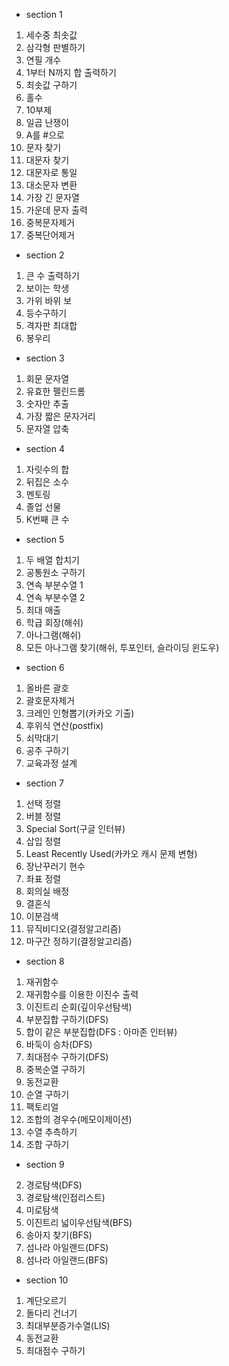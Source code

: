- section 1

1. 세수중 최솟값
2. 삼각형 판별하기
3. 연필 개수
4. 1부터 N까지 합 출력하기
5. 최솟값 구하기
6. 홀수
7. 10부제
8. 일곱 난쟁이
9. A를 #으로
10. 문자 찾기
11. 대문자 찾기
12. 대문자로 통일
13. 대소문자 변환
14. 가장 긴 문자열
15. 가운데 문자 출력
16. 중복문자제거
17. 중복단어제거

- section 2

1. 큰 수 출력하기
2. 보이는 학생
3. 가위 바위 보
4. 등수구하기
5. 격자판 최대합
6. 봉우리

- section 3

1. 회문 문자열
2. 유효한 팰린드롬
3. 숫자만 추출
4. 가장 짧은 문자거리
5. 문자열 압축

- section 4

1. 자릿수의 합
2. 뒤집은 소수
3. 멘토링
4. 졸업 선물
5. K번째 큰 수

- section 5

1. 두 배열 합치기
2. 공통원소 구하기
3. 연속 부분수열 1
4. 연속 부분수열 2
5. 최대 매출
6. 학급 회장(해쉬)
7. 아나그램(해쉬)
8. 모든 아나그램 찾기(해쉬, 투포인터, 슬라이딩 윈도우)

- section 6

1. 올바른 괄호
2. 괄호문자제거
3. 크레인 인형뽑기(카카오 기출)
4. 후위식 연산(postfix)
5. 쇠막대기
6. 공주 구하기
7. 교육과정 설계

- section 7

1. 선택 정렬
2. 버블 정렬
3. Special Sort(구글 인터뷰)
4. 삽입 정렬
5. Least Recently Used(카카오 캐시 문제 변형)
6. 장난꾸러기 현수
7. 좌표 정렬
8. 회의실 배정
9. 결혼식
10. 이분검색
11. 뮤직비디오(결정알고리즘)
12. 마구간 정하기(결정알고리즘)

- section 8

1. 재귀함수
2. 재귀함수를 이용한 이진수 출력
3. 이진트리 순회(깊이우선탐색)
4. 부분집합 구하기(DFS)
5. 합이 같은 부분집합(DFS : 아마존 인터뷰)
6. 바둑이 승차(DFS)
7. 최대점수 구하기(DFS)
8. 중복순열 구하기
9. 동전교환
10. 순열 구하기
11. 팩토리얼
12. 조합의 경우수(메모이제이션)
13. 수열 추측하기
14. 조합 구하기

- section 9

2. 경로탐색(DFS)
3. 경로탐색(인접리스트)
4. 미로탐색
5. 이진트리 넓이우선탐색(BFS)
6. 송아지 찾기(BFS)
7. 섬나라 아일랜드(DFS)
8. 섬나라 아일랜드(BFS)

- section 10

1. 계단오르기
2. 돌다리 건너기
3. 최대부분증가수열(LIS)
4. 동전교환
5. 최대점수 구하기
